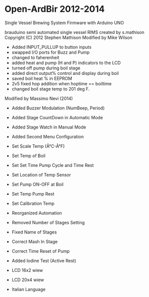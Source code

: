 Open-ArdBir 2012-2014
===========

Single Vessel Brewing System Firmware with Arduino UNO




brauduino semi automated single vessel RIMS
 created by s.mathison
 Copyright (C) 2012  Stephen Mathison
 Modified by Mike Wilson
 - Added INPUT_PULLUP to button inputs
 - swapped I/O ports for Buzz and Pump
 - changed to faherenheit
 - added heat and pump (H and P) indicators to the LCD
 - turned off pump during boil stage
 - added direct output% control and display during boil
 - saved boil heat % in EEPROM
 - 2v5 fixed hop addition when hoptime == boiltime
 - changed boil stage temp to 201 deg F.
 
 Modified by Massimo Nevi (2014)
 - Added Buzzer Modulation (NumBeep, Period)
 - Added Stage CountDown in Automatic Mode
 - Added Stage Watch in Manual Mode
 
 - Added Second Menu Configuration
 - Set Scale Temp (Â°C-Â°F)
 - Set Temp of Boil
 - Set Set Time Pump Cycle and Time Rest
 - Set Location of Temp Sensor
 - Set Pump ON-OFF at Boil 
 - Set Temp Pump Rest
 - Set Calibration Temp
 
 - Reorganized Automation
 - Removed Number of Stages Setting
 - Fixed Name of Stages
 - Correct Mash In Stage
 - Correct Time Reset of Pump
 - Added Iodine Test (Active Rest)
 
 - LCD 16x2 wiew
 - LCD 20x4 wiew
 - Italian Language
